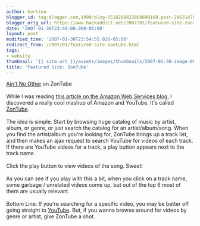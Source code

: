 ```yaml
---
author: kortina
blogger_id: tag:blogger.com,1999:blog-5518298822864690168.post-296314702327132681
blogger_orig_url: https://www.hackaddict.net/2007/01/featured-site-zontube.html
date: '2007-01-30T23:40:00.000-05:00'
layout: post
modified_time: '2007-01-30T23:54:55.026-05:00'
redirect_from: /2007/01/featured-site-zontube.html
tags:
- website
thumbnail: '{{ site.url }}/assets/images/thumbnails/2007-01-30-image-0000.png'
title: 'Featured Site: ZonTube'
---
```


<img alt="" border="0" id="BLOGGER_PHOTO_ID_5026052651339855202" src="{{ site.url }}/assets/images/posts/2007-01-30-image-0000.png" style=" "/><br/><a href="http://pulpsite.net/zontube/asin/B000G759LW">Ain't No Other</a> on ZonTube<br/><br/>While I was reading <a href="http://aws.typepad.com/aws/2007/01/catching_up.html">this article on the Amazon Web Services blog</a>, I discovered a really cool mashup of Amazon and YouTube.  It's called <a href="http://pulpsite.net/zontube/">ZonTube</a>.<br/><br/>The idea is simple.  Start by browsing huge catalog of music by artist, album, or genre, or just search the catalog for an artist/album/song.  When you find the artist/album you're looking for, ZonTube brings up a track list, and then makes an ajax request to search YouTube for videos of each track.  If there are YouTube videos for a track, a play button appears next to the track name.<br/><br/>Click the play button to view videos of the song.  Sweet!<br/><br/>As you can see if you play with this a bit, when you click on a track name, some garbage / unrelated videos come up, but out of the top 6 most of them are usually relevant.<br/><br/>Bottom Line:  If you're searching for a specific video, you may be better off going straight to <a href="http://youtube.com/">YouTube</a>.  But, if you wanna browse around for videos by genre or artist, give ZonTube a shot.